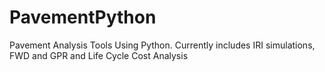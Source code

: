 # PavementPython
Pavement Analysis Tools Using Python. Currently includes IRI simulations, FWD and GPR and Life Cycle Cost Analysis

